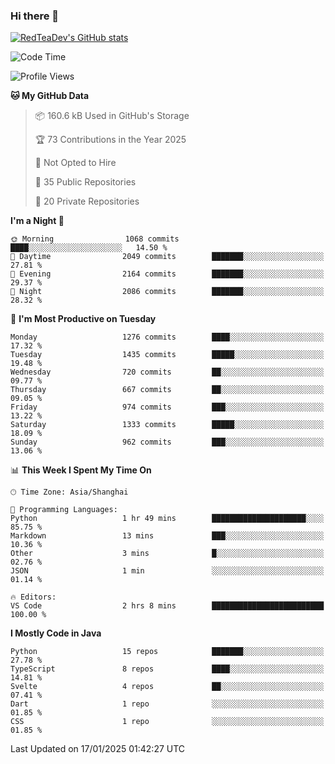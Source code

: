 ### Hi there 👋

<!--
**RedTeaDev/RedTeaDev** is a ✨ _special_ ✨ repository because its `README.md` (this file) appears on your GitHub profile.

Here are some ideas to get you started:

- 🔭 I’m currently working on ...
- 🌱 I’m currently learning ...
- 👯 I’m looking to collaborate on ...
- 🤔 I’m looking for help with ...
- 💬 Ask me about ...
- 📫 How to reach me: ...
- 😄 Pronouns: ...
- ⚡ Fun fact: ...
-->

<!--
[![wakatime](https://wakatime.com/badge/user/6b101ed0-04c0-4490-9283-eb61f2efff96.svg)](https://wakatime.com/@6b101ed0-04c0-4490-9283-eb61f2efff96)
!-->

[![RedTeaDev's GitHub stats](https://github-readme-stats.vercel.app/api?username=RedTeaDev\&include_all_commits=true)](https://github.com/anuraghazra/github-readme-stats)
<!--
[![willianrod's wakatime stats](https://github-readme-stats.vercel.app/api/wakatime?username=RedTeaDev)](https://github.com/anuraghazra/github-readme-stats)
!-->
<!--START_SECTION:waka-->
![Code Time](http://img.shields.io/badge/Code%20Time-2%2C931%20hrs%2055%20mins-blue)

![Profile Views](http://img.shields.io/badge/Profile%20Views-3-blue)

**🐱 My GitHub Data** 

> 📦 160.6 kB Used in GitHub's Storage 
 > 
> 🏆 73 Contributions in the Year 2025
 > 
> 🚫 Not Opted to Hire
 > 
> 📜 35 Public Repositories 
 > 
> 🔑 20 Private Repositories 
 > 
**I'm a Night 🦉** 

```text
🌞 Morning                1068 commits        ████░░░░░░░░░░░░░░░░░░░░░   14.50 % 
🌆 Daytime                2049 commits        ███████░░░░░░░░░░░░░░░░░░   27.81 % 
🌃 Evening                2164 commits        ███████░░░░░░░░░░░░░░░░░░   29.37 % 
🌙 Night                  2086 commits        ███████░░░░░░░░░░░░░░░░░░   28.32 % 
```
📅 **I'm Most Productive on Tuesday** 

```text
Monday                   1276 commits        ████░░░░░░░░░░░░░░░░░░░░░   17.32 % 
Tuesday                  1435 commits        █████░░░░░░░░░░░░░░░░░░░░   19.48 % 
Wednesday                720 commits         ██░░░░░░░░░░░░░░░░░░░░░░░   09.77 % 
Thursday                 667 commits         ██░░░░░░░░░░░░░░░░░░░░░░░   09.05 % 
Friday                   974 commits         ███░░░░░░░░░░░░░░░░░░░░░░   13.22 % 
Saturday                 1333 commits        █████░░░░░░░░░░░░░░░░░░░░   18.09 % 
Sunday                   962 commits         ███░░░░░░░░░░░░░░░░░░░░░░   13.06 % 
```


📊 **This Week I Spent My Time On** 

```text
🕑︎ Time Zone: Asia/Shanghai

💬 Programming Languages: 
Python                   1 hr 49 mins        █████████████████████░░░░   85.75 % 
Markdown                 13 mins             ███░░░░░░░░░░░░░░░░░░░░░░   10.36 % 
Other                    3 mins              █░░░░░░░░░░░░░░░░░░░░░░░░   02.76 % 
JSON                     1 min               ░░░░░░░░░░░░░░░░░░░░░░░░░   01.14 % 

🔥 Editors: 
VS Code                  2 hrs 8 mins        █████████████████████████   100.00 % 
```

**I Mostly Code in Java** 

```text
Python                   15 repos            ███████░░░░░░░░░░░░░░░░░░   27.78 % 
TypeScript               8 repos             ████░░░░░░░░░░░░░░░░░░░░░   14.81 % 
Svelte                   4 repos             ██░░░░░░░░░░░░░░░░░░░░░░░   07.41 % 
Dart                     1 repo              ░░░░░░░░░░░░░░░░░░░░░░░░░   01.85 % 
CSS                      1 repo              ░░░░░░░░░░░░░░░░░░░░░░░░░   01.85 % 
```




 Last Updated on 17/01/2025 01:42:27 UTC
<!--END_SECTION:waka-->


